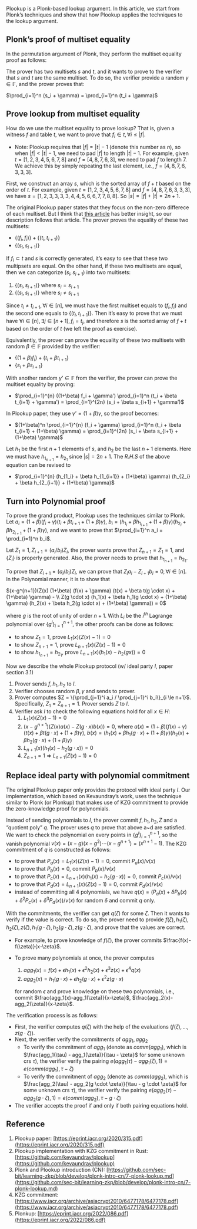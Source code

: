 Plookup is a Plonk-based lookup argument. In this article, we start from Plonk’s techniques and show that how Plookup applies the techniques to the lookup argument.

## Plonk’s proof of multiset equality

In the permutation argument of Plonk, they perform the multiset equality proof as follows:

The prover has two multisets $s$ and $t$, and it wants to prove to the verifier that $s$ and $t$ are the same multiset. To do so, the verifier provide a random $\gamma \in \mathbb{F}$, and the prover proves that:

$\prod_{i=1}^n (s_i + \gamma) = \prod_{i=1}^n (t_i + \gamma)$

## Prove lookup from multiset equality

How do we use the multiset equality to prove lookup? That is, given a witness $f$ and table $t$, we want to prove that $f_i \in t, \forall i \le |f|$. 

- Note: Plookup requires that $|f| = |t| - 1$ (denote this number as $n$), so when $|f| < |t| - 1$, we need to pad $|f|$ to length $|t|-1$. For example, given $t = [1,2,3,4,5,6,7,8]$ and $f = [4,8,7,6,3]$, we need to pad $f$ to length $7$. We achieve this by simply repeating the last element, i.e., $f = [4,8,7,6,3,3,3$].

First, we construct an array $s$, which is the sorted array of $f+t$ based on the order of $t$. For example, given $t = [1,2,3,4,5,6,7,8]$ and $f = [4,8,7,6,3,3,3]$, we have $s = [1,2,3,3,3,3,4,4,5,6,6,7,7,8,8]$. So $|s| = |f| + |t| = 2n+1$.

The original Plookup paper states that they focus on the non-zero differece of each multiset. But I think that [this article](https://github.com/sec-bit/learning-zkp/blob/develop/plonk-intro-cn/7-plonk-lookup.md) has better insight, so our description follows that article. The prover proves the equality of these two multisets:

- $\{(f_i, f_i)\} + \{(t_i, t_{i+1})\}$
- $\{(s_i, s_{i+1})\}$

If $f_i \subset t$ and $s$ is correctly generated, it’s easy to see that these two multipsets are equal. On the other hand, if these two multisets are equal, then we can categorize $(s_i, s_{i+1})$ into two multisets:

1. $\{(s_i, s_{i+1})\}$ where $s_i = s_{i+1}$
2. $\{(s_i, s_{i+1})\}$ where $s_i \ne s_{i+1}$

Since $t_i \ne t_{i+1}, \forall i \in [n]$, we must have the first multiset equals to ${(f_i, f_i)}$ and the second one equals to $\{(t_i, t_{i+1})\}$. Then it’s easy to prove that we must have $\forall i \in [n], \exists j \in [n+1], f_i = t_j$, and therefore $s$ is the sorted array of $f+t$ based on the order of $t$ (we left the proof as exercise).

Equivalently, the prover can prove the equality of these two multisets with random $\beta \in \mathbb{F}$ provided by the verifier:

- $\{(1+\beta) f_i\} + \{t_i + \beta t_{i+1}\}$
- $\{s_i + \beta s_{i+1}\}$

With another random $\gamma’ \in \mathbb{F}$ from the verifier, the prover can prove the multiset equality by proving:

- $\prod_{i=1}^{n} ((1+\beta) f_i + \gamma’) \prod_{i=1}^n (t_i + \beta t_{i+1} + \gamma’) = \prod_{i=1}^{2n} (s_i + \beta s_{i+1} + \gamma’)$

In Plookup paper, they use $\gamma’ = (1+\beta) \gamma$, so the proof becomes:

- $(1+\beta)^n \prod_{i=1}^{n} (f_i + \gamma) \prod_{i=1}^n (t_i + \beta t_{i+1} + (1+\beta) \gamma) = \prod_{i=1}^{2n} (s_i + \beta s_{i+1} + (1+\beta) \gamma)$

Let $h_1$ be the first $n+1$ elements of $s$, and $h_2$ be the last $n+1$ elements. Here we must have $h_{1_{n+1}} = h_{2_1}$ since $|s| = 2n+1$. The $R.H.S$ of the above equation can be revised to

- $\prod_{i=1}^{n} (h_{1_i} + \beta h_{1_{i+1}} + (1+\beta) \gamma) (h_{2_i} + \beta h_{2_{i+1}} + (1+\beta) \gamma)$

## Turn into Polynomial proof

To prove the grand product, Plookup uses the techniques similar to Plonk. Let $a_i = (1+\beta) (f_i + \gamma) (t_i + \beta t_{i+1} + (1+\beta) \gamma)$, $b_i = (h_{1_i} + \beta h_{1_{i+1}} + (1+\beta) \gamma) (h_{2_i} + \beta h_{2_{i+1}} + (1+\beta) \gamma)$, and we want to prove that $\prod_{i=1}^n a_i = \prod_{i=1}^n b_i$. 

Let $Z_1 = 1, Z_{i+1} = (a_i/b_i) Z_i$, the prover wants prove that $Z_{n+1} = Z_1 = 1$, and $\{Z_i\}$ is properly generated. Also, the prover needs to prove that $h_{1_{n+1}} = h_{2_1}$.

To prove that $Z_{i+1} = (a_i/b_i) Z_i$, we can prove that $Z_i a_i - Z_{i+1} b_i = 0, \forall i \in [n]$. In the Polynomial manner, it is to show that

$(x-g^{n+1})(Z(x) (1+\beta) (f(x) + \gamma) (t(x) + \beta t(g \cdot x) + (1+\beta) \gamma) - \\ Z(g \cdot x) (h_1(x) + \beta h_1(g \cdot x) + (1+\beta) \gamma) (h_2(x) + \beta h_2(g \cdot x) + (1+\beta) \gamma)) = 0$

where $g$ is the root of unity of order $n+1$. With $L_i$ be the $i^{th}$ Lagrange polynomial over $\{g^i\}_{i=1}^{n+1}$, the other proofs can be done as follows:

- to show $Z_1 = 1$, prove $L_1(x)(Z(x)-1) = 0$
- to show $Z_{n+1} = 1$, prove $L_{n+1}(x)(Z(x)-1) = 0$
- to show $h_{1_{n+1}} = h_{2_1}$, prove $L_{n+1}(x)(h_1(x) - h_2(gx)) = 0$

Now we describe the whole Plookup protocol (w/ ideal party $I$, paper section 3.1)

1. Prover sends $f, h_1, h_2$ to $I$.
2. Verifier chooses random $\beta, \gamma$ and sends to prover.
3. Prover computes $Z = \{\prod_{j=1}^i a_i / \prod_{j=1}^i b_i\}_{i \le n+1}$. Specifically, $Z_1 = Z_{n+1} = 1$. Prover sends $Z$ to $I$.
4. Verifier ask $I$ to check the following equations hold for all $x \in H$:
    1. $L_1(x)(Z(x)-1) = 0$
    2. $(x-g^{n+1}) (Z(x) a(x) - Z(g \cdot x) b(x)) = 0$, where $a(x) = (1+\beta) (f(x) + \gamma) (t(x) + \beta t(g \cdot x) + (1+\beta) \gamma)$, $b(x) = (h_1(x) + \beta h_1(g \cdot x) + (1+\beta) \gamma) (h_2(x) + \beta h_2(g \cdot x) + (1+\beta) \gamma)$
    3. $L_{n+1}(x) (h_1(x)-h_2(g \cdot x)) = 0$
    4. $Z_{n+1} = 1$ ⇒ $L_{n+1}(Z(x)-1) = 0$

## Replace ideal party with polynomial commitment

The original Plookup paper only provides the protocol with ideal party $I$. Our implementation, which based on Kevaundray’s work, uses the technique similar to Plonk (or Plonkup) that makes use of KZG commitment to provide the zero-knowledge proof for polynomials.

Instead of sending polynomials to $I$, the prover commit $f, h_1, h_2, Z$ and a “quotient poly” $q$. The prover uses $q$ to prove that above a~d are satisfied. We want to check the polynomial on every points in $\{g^i\}_{i=1}^{n+1}$, so the vanish polynomial $v(x) = (x-g)(x-g^2)\cdots(x-g^{n+1}) = (x^{n+1}-1)$. The KZG commitment of $q$ is constructed as follows:

- to prove that $P_a(x) = L_1(x)(Z(x)-1) = 0$, commit $P_a(x)/v(x)$
- to prove that $P_b(x) = 0$, commit $P_b(x)/v(x)$
- to prove that $P_c(x) = L_{n+1}(x) (h_1(x)-h_2(g \cdot x)) = 0$, commit $P_c(x)/v(x)$
- to prove that $P_d(x) = L_{n+1}(x)(Z(x)-1) = 0$, commit $P_d(x)/v(x)$
- instead of committing all 4 polynomials, we have $q(x) = (P_a(x) + \delta P_b(x) + \delta^2 P_c(x) + \delta^3 P_d(x)) / v(x)$ for random $\delta$ and commit $q$ only.

With the commitments, the verifier can get $q(\zeta)$ for some $\zeta$. Then it wants to verify if the value is correct. To do so, the prover need to provide $f(\zeta), h_1(\zeta), h_2(\zeta), z(\zeta), h_1(g \cdot \zeta), h_2(g \cdot \zeta), z(g \cdot \zeta)$, and prove that the values are correct.

- For example, to prove knowledge of $f(\zeta)$, the prover commits $\frac{f(x)-f(\zeta)}{x-\zeta}$.
- To prove many polynomials at once, the prover computes
    1. $agg_1(x) = f(x) + \epsilon h_1(x) + \epsilon^2 h_2(x) + \epsilon^3 z(x) + \epsilon^4 q(x)$
    2. $agg_2(x) = h_1(g \cdot x) + \epsilon h_2(g \cdot x) + \epsilon^2 z(g \cdot x)$
    
    for random $\epsilon$ and prove knowledge on these two polynomials, i.e., commit $\frac{agg_1(x)-agg_1(\zeta)}{x-\zeta}$, $\frac{agg_2(x)-agg_2(\zeta)}{x-\zeta}$.
    

The verification process is as follows:

- First, the verifier computes $q(\zeta)$ with the help of the evaluations ($f(\zeta), \ldots, z(g \cdot \zeta)$).
- Next, the verifier verify the commitments of $agg_1, agg_2$
    - To verify the commitment of $agg_1$ (denote as $comm(agg_1)$, which is $\frac{agg_1(\tau) - agg_1(\zeta)}{\tau - \zeta}$ for some unknown crs $\tau$), the verifier verify the pairing $e(agg_1(\tau) - agg_1(\zeta), 1) = e(comm(agg_1), \tau - \zeta)$
    - To verify the commitment of $agg_2$ (denote as $comm(agg_2)$, which is $\frac{agg_2(\tau) - agg_2(g \cdot \zeta)}{\tau - g \cdot \zeta}$ for some unknown crs $\tau$), the verifier verify the pairing $e(agg_2(\tau) - agg_2(g \cdot \zeta), 1) = e(comm(agg_2), \tau - g \cdot \zeta)$
- The verifier accepts the proof if and only if both pairing equations hold.

## Reference

1. Plookup paper: [https://eprint.iacr.org/2020/315.pdf](https://eprint.iacr.org/2020/315.pdf)
2. Plookup implementation with KZG commitment in Rust: [https://github.com/kevaundray/plookup](https://github.com/kevaundray/plookup)
3. Plonk and Plookup introduction (CN): [https://github.com/sec-bit/learning-zkp/blob/develop/plonk-intro-cn/7-plonk-lookup.md](https://github.com/sec-bit/learning-zkp/blob/develop/plonk-intro-cn/7-plonk-lookup.md)
4. KZG commitment: [https://www.iacr.org/archive/asiacrypt2010/6477178/6477178.pdf](https://www.iacr.org/archive/asiacrypt2010/6477178/6477178.pdf)
5. Plonkup: [https://eprint.iacr.org/2022/086.pdf](https://eprint.iacr.org/2022/086.pdf)